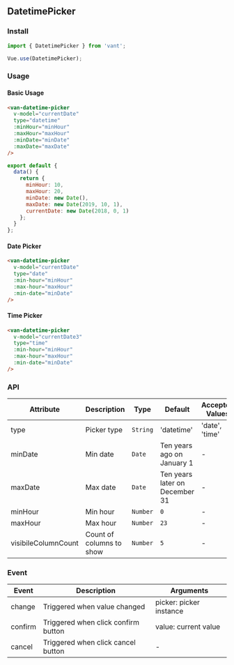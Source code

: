 ## DatetimePicker

### Install
``` javascript
import { DatetimePicker } from 'vant';

Vue.use(DatetimePicker);
```

### Usage

#### Basic Usage

```html
<van-datetime-picker
  v-model="currentDate"
  type="datetime"
  :minHour="minHour"
  :maxHour="maxHour"
  :minDate="minDate"
  :maxDate="maxDate"
/>
```

```javascript
export default {
  data() {
    return {
      minHour: 10,
      maxHour: 20,
      minDate: new Date(),
      maxDate: new Date(2019, 10, 1),
      currentDate: new Date(2018, 0, 1)
    };
  }
};
```

#### Date Picker

```html
<van-datetime-picker
  v-model="currentDate"
  type="date"
  :min-hour="minHour"
  :max-hour="maxHour"
  :min-date="minDate"
/>
```

#### Time Picker

```html
<van-datetime-picker
  v-model="currentDate3"
  type="time"
  :min-hour="minHour"
  :max-hour="maxHour"
  :min-date="minDate"
/>
```

### API

| Attribute | Description | Type | Default | Accepted Values |
|-----------|-----------|-----------|-------------|-------------|
| type | Picker type | `String` | 'datetime' |  'date', 'time' |
| minDate | Min date | `Date` | Ten years ago on January 1 | - |
| maxDate | Max date | `Date` | Ten years later on December 31 | - |
| minHour | Min hour | `Number` | `0` | - |
| maxHour | Max hour | `Number` | `23` | - |
| visibileColumnCount | Count of columns to show | `Number` | `5` | - |

### Event

| Event | Description | Arguments |
|-----------|-----------|-----------|
| change | Triggered when value changed | picker: picker instance |
| confirm | Triggered when click confirm button | value: current value |
| cancel | Triggered when click cancel button | - |
